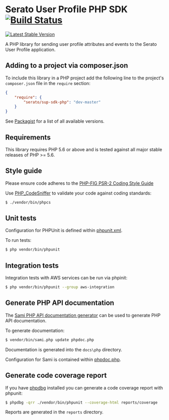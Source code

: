 # Serato User Profile PHP SDK[![Build Status](https://img.shields.io/travis/serato/web-sup-php-sdk.svg)](https://travis-ci.org/serato/web-sup-php-sdk)

[![Latest Stable Version](https://img.shields.io/packagist/v/serato/sup-sdk-php.svg)](https://packagist.org/packages/serato/sup-sdk-php)

A PHP library for sending user profile attributes and events to the Serato
User Profile application.

## Adding to a project via composer.json

To include this library in a PHP project add the following line to the project's
`composer.json` file in the `require` section:

```json
{
	"require": {
		"serato/sup-sdk-php": "dev-master"
	}
}
```
See [Packagist](https://packagist.org/packages/serato/sup-sdk-php) for a list of all 
available versions.

## Requirements

This library requires PHP 5.6 or above and is tested against all major stable releases of PHP >= 5.6.

## Style guide

Please ensure code adheres to the [PHP-FIG PSR-2 Coding Style Guide](http://www.php-fig.org/psr/psr-2/)

Use [PHP_CodeSniffer](https://github.com/squizlabs/PHP_CodeSniffer/wiki) to validate your code against coding standards:

```bash
$ ./vendor/bin/phpcs
```

## Unit tests

Configuration for PHPUnit is defined within [phpunit.xml](phpunit.xml).

To run tests:

```bash
$ php vendor/bin/phpunit
```

## Integration tests

Integration tests with AWS services can be run via phpinit:

```bash
$ php vendor/bin/phpunit --group aws-integration
```

## Generate PHP API documentation

The [Sami PHP API documentation generator](https://github.com/FriendsOfPHP/sami)
can be used to generate PHP API documentation.

To generate documentation:

```bash
$ vendor/bin/sami.php update phpdoc.php
```

Documentation is generated into the `docs\php` directory.

Configuration for Sami is contained within [phpdoc.php](phpdoc.php).

## Generate code coverage report

If you have [phpdbg](http://phpdbg.com/) installed you can generate a code coverage report with phpunit:

```bash
$ phpdbg -qrr ./vendor/bin/phpunit --coverage-html reports/coverage
```

Reports are generated in the `reports` directory.
